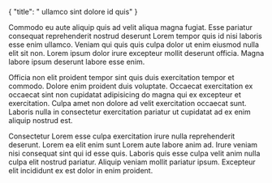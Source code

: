 {
  "title": " ullamco sint dolore id quis"
}

Commodo eu aute aliquip quis ad velit aliqua magna fugiat. Esse pariatur consequat reprehenderit nostrud deserunt Lorem tempor quis id nisi laboris esse enim ullamco. Veniam qui quis quis culpa dolor ut enim eiusmod nulla elit sit non. Lorem ipsum dolor irure excepteur mollit deserunt officia. Magna labore ipsum deserunt labore esse enim.

Officia non elit proident tempor sint quis duis exercitation tempor et commodo. Dolore enim proident duis voluptate. Occaecat exercitation ex occaecat sint non cupidatat adipisicing do magna qui ex excepteur et exercitation. Culpa amet non dolore ad velit exercitation occaecat sunt. Laboris nulla in consectetur exercitation pariatur ut cupidatat ad ex enim aliquip nostrud est.

Consectetur Lorem esse culpa exercitation irure nulla reprehenderit deserunt. Lorem ea elit enim sunt Lorem aute labore anim ad. Irure veniam nisi consequat sint qui id esse quis. Laboris quis esse culpa velit anim nulla culpa elit nostrud pariatur. Aliquip veniam mollit pariatur ipsum. Excepteur elit incididunt ex est dolor in enim proident.